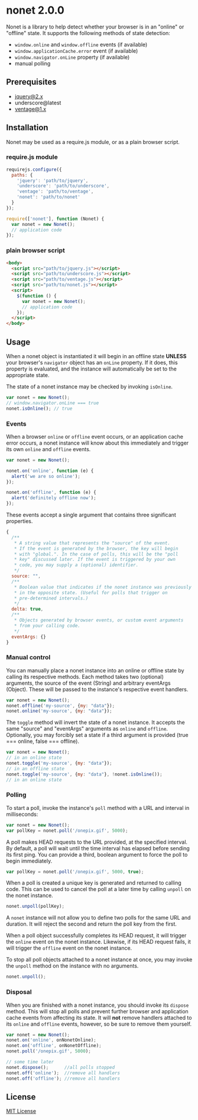 # nonet 2.0.0

Nonet is a library to help detect whether your browser is in an "online" or "offline" state. It supports the following methods of state detection:

- `window.online` and `window.offline` events (if available)
- `window.applicationCache.error` event (if available)
- `window.navigator.onLine` property (if available)
- manual polling

## Prerequisites

- jquery@2.x
- underscore@latest
- [ventage@1.x](https://github.com/a2labs/ventage)

## Installation

Nonet may be used as a require.js module, or as a plain browser script.

### require.js module

```javascript
requirejs.configure({
  paths: {
    'jquery': 'path/to/jquery',
    'underscore': 'path/to/underscore',
    'ventage': 'path/to/ventage',
    'nonet': 'path/to/nonet'
  }
});

require(['nonet'], function (Nonet) {
  var nonet = new Nonet();
  // application code
});
```

### plain browser script

```html
<body>
  <script src="path/to/jquery.js"></script>
  <script src="path/to/underscore.js"></script>
  <script src="path/to/ventage.js"></script>
  <script src="path/to/nonet.js"></script>
  <script>
    $(function () {
      var nonet = new Nonet();
      // application code
    });
  </script>
</body>
```

## Usage

When a nonet object is instantiated it will begin in an offline state __UNLESS__ your browser's `navigator` object has an `onLine` property. If it does, this property is evaluated, and the instance will automatically be set to the appropriate state.

The state of a nonet instance may be checked by invoking `isOnline`.

```javascript
var nonet = new Nonet();
// window.navigator.onLine === true
nonet.isOnline(); // true
```

### Events

When a browser `online` or `offline` event occurs, or an application cache error occurs, a nonet instance will know about this immediately and trigger its own `online` and `offline` events.

```javascript
var nonet = new Nonet();

nonet.on('online', function (e) {
  alert('we are so online');
});

nonet.on('offline', function (e) {
  alert('definitely offline now');
});
```

These events accept a single argument that contains three significant properties.

```javascript
{
  /**
   * A string value that represents the "source" of the event.
   * If the event is generated by the browser, the key will begin
   * with "global.". In the case of polls, this will be the "poll
   * key" discussed later. If the event is triggered by your own
   * code, you may supply a (optional) identifier.
   */
  source: "",
  /**
   * Boolean value that indicates if the nonet instance was previously
   * in the opposite state. (Useful for polls that trigger on
   * pre-determined intervals.)
   */
  delta: true,
  /**
   * Objects generated by browser events, or custom event arguments
   * from your calling code.
   */
  eventArgs: {}
}
```

### Manual control

You can manually place a nonet instance into an online or offline state by calling its respective methods. Each method takes two (optional) arguments, the source of the event (String) and arbitrary eventArgs (Object). These will be passed to the instance's respective event handlers.

```javascript
var nonet = new Nonet();
nonet.offline('my-source', {my: "data"});
nonet.online('my-source', {my: "data"});
```

The `toggle` method will invert the state of a nonet instance. It accepts the same "source" and "eventArgs" arguments as `online` and `offline`. Optionally, you may forcibly set a state if a third argument is provided (true === online, false === offline).

```javascript
var nonet = new Nonet();
// in an online state
nonet.toggle('my-source', {my: "data"});
// in an offline state
nonet.toggle('my-source', {my: "data"}, !nonet.isOnline());
// in an online state
```

### Polling

To start a poll, invoke the instance's `poll` method with a URL and interval in milliseconds:

```javascript
var nonet = new Nonet();
var pollKey = nonet.poll('/onepix.gif', 5000);
```

A poll makes HEAD requests to the URL provided, at the specified interval. By default, a poll will wait until the time interval has elapsed before sending its first ping. You can provide a third, boolean argument to force the poll to begin immediately.

```javascript
var pollKey = nonet.poll('/onepix.gif', 5000, true);
```

When a poll is created a unique key is generated and returned to calling code. This can be used to cancel the poll at a later time by calling `unpoll` on the nonet instance.

```javascript
nonet.unpoll(pollKey);
```

A `nonet` instance will not allow you to define two polls for the same URL and duration. It will reject the second and return the poll key from the first.

When a poll object successfully completes its HEAD request, it will trigger the `online` event on the nonet instance. Likewise, if its HEAD request fails, it will trigger the `offline` event on the nonet instance.

To stop all poll objects attached to a nonet instance at once, you may invoke the `unpoll` method on the instance with no arguments.

```javascript
nonet.unpoll();
```

### Disposal

When you are finished with a nonet instance, you should invoke its `dispose` method. This will stop all polls and prevent further browser and application cache events from affecting its state. It will __not__ remove handlers attached to its `online` and `offline` events, however, so be sure to remove them yourself.

```javascript
var nonet = new Nonet();
nonet.on('online', onNonetOnline);
nonet.on('offline', onNonetOffline);
nonet.poll('/onepix.gif', 5000);

// some time later
nonet.dispose();      //all polls stopped
nonet.off('online');  //remove all handlers
nonet.off('offline'); //remove all handlers
```

## License

[MIT License](LICENSE)